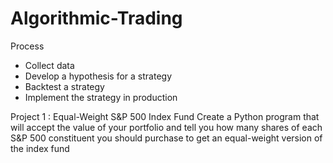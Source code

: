 # Algorithmic-Trading

Process
- Collect data 
- Develop a hypothesis for a strategy 
- Backtest a strategy 
- Implement the strategy in production

Project 1 : Equal-Weight S&P 500 Index Fund
Create a Python program that will accept the value of your portfolio and tell you how many shares of each S&P 500 constituent you should purchase to get an equal-weight version of the index fund